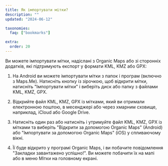 ```yaml
---
title: Як імпортувати мітки?
description: ""
updated: "2024-06-12"

taxonomies:
  faq: ["bookmarks"]

extra:
  order: 20
---
```


Ви можете імпортувати мітки, надіслані з Organic Maps або зі сторонніх додатків, які підтримують експорт у формати KML, KMZ або GPX:

1. На Android ви можете імпортувати мітки з папок і програм (включно з Maps.Me). Натисніть кнопку із зірочкою, щоб відкрити мітки, натисніть "Імпортувати мітки" і виберіть диск або папку з файлами KML, KMZ, GPX.

2. Відкрийте файл KML, KMZ, GPX із мітками, який ви отримали електронною поштою, в месенджері або через хмарним сховище, наприклад, iCloud або Google Drive.

3. Натисніть один раз або натисніть і утримуйте файл KML, KMZ, GPX із мітками та виберіть "Відкрити за допомогою Organic Maps" (Android) або "Імпортувати за допомогою Organic Maps" (iOS) у спливаючому вікні.

4. Її буде відкрито у програмі Organic Maps, і ви побачите повідомлення "Закладки завантажено успішно!". Ви можете побачити їх на мапі або в меню Мітки на головному екрані.
